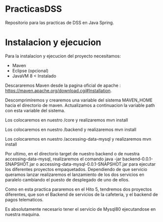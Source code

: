# PracticasDSS
Repositorio para las practicas de DSS en Java Spring.

# Instalacion y ejecucion
Para la instalacion y ejecucion del proyecto necesitamos: 
  * Maven
  * Eclipse (opcional)
  * JavaVM 8 < Instalado

Descararemos Maven desde la pagina oficial de apache : https://maven.apache.org/download.cgi#Installation.

Descomprimiremos y crearemos una variable del sistema MAVEN_HOME hacia el directorio de maven. Actualizamos a continuacion la variable path con esta variable del sistema. 

Los colocaremos en nuestro /core y realizaremos mvn install

Los colocaremos en nuestro /backend y realizaremos mvn install

Los colocaremos en nuestro /accessing-data-mysql y realizaremos mvn install

Por ultimo, en el directorio target de nuestro backend o de nuestra accessing-data-mysql, realizaremos el comando java -jar backend-0.0.1-SNAPSHOT.jar o accessing-data-mysql-0.0.1-SNAPSHOT.jar para ejecutar los diferentes proyectos empaquetados. Dependiendo de que servicio queramos lanzar realizaremos el lanzamiento de los dos servicios en paralelo cambiando el puesto de desplegado de uno de ellos.

Como en esta practica pararemos en el Hito 5, tendremos dos proyectos diferentes, que son el Backend de servicios de la cafeteria, y el backend de pagos telematicos.

Es absolutamente necesario tener el servicio de Mysql80 ejecutandose en nuestra maquina.
